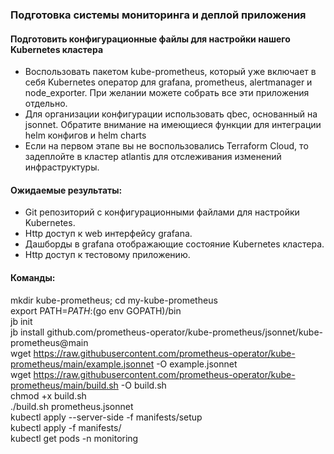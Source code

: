 ### Подготовка cистемы мониторинга и деплой приложения
#### Подготовить конфигурационные файлы для настройки нашего Kubernetes кластера
* Воспользовать пакетом kube-prometheus, который уже включает в себя Kubernetes оператор для grafana, prometheus, alertmanager и node_exporter. При желании можете собрать все эти приложения отдельно.
* Для организации конфигурации использовать qbec, основанный на jsonnet. Обратите внимание на имеющиеся функции для интеграции helm конфигов и helm charts
* Если на первом этапе вы не воспользовались Terraform Cloud, то задеплойте в кластер atlantis для отслеживания изменений инфраструктуры.

#### Ожидаемые результаты:
* Git репозиторий с конфигурационными файлами для настройки Kubernetes.
* Http доступ к web интерфейсу grafana.
* Дашборды в grafana отображающие состояние Kubernetes кластера.
* Http доступ к тестовому приложению.

#### Команды:
mkdir kube-prometheus; cd my-kube-prometheus
<br>export PATH=$PATH:$(go env GOPATH)/bin
<br>jb init
<br>jb install github.com/prometheus-operator/kube-prometheus/jsonnet/kube-prometheus@main
<br>wget https://raw.githubusercontent.com/prometheus-operator/kube-prometheus/main/example.jsonnet -O example.jsonnet
<br>wget https://raw.githubusercontent.com/prometheus-operator/kube-prometheus/main/build.sh -O build.sh
<br>chmod +x build.sh
<br>./build.sh prometheus.jsonnet
<br>kubectl apply --server-side -f manifests/setup
<br>kubectl apply -f manifests/
<br>kubectl get pods -n monitoring
